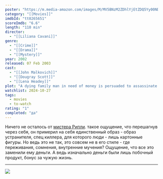 ```yaml
---
poster: "https://m.media-amazon.com/images/M/MV5BNzM2ZDhlYjEtZDQ5Yy00NDU5LTk0NjEtNTg1OTdmNmEyNTZjXkEyXkFqcGc@._V1_SX300.jpg"
category: "[[Movies]]"
imdbId: "tt0265651"
scoreImdb: "6.6"
length: "110 min"
director: 
  - "[[Liliana Cavani]]"
genre: 
  - "[[Crime]]"
  - "[[Drama]]"
  - "[[Mystery]]"
year: 2002
released: 07 Feb 2003
cast: 
  - "[[John Malkovich]]"
  - "[[Dougray Scott]]"
  - "[[Lena Headey]]"
plot: "A dying family man in need of money is persuaded to assassinate a European crime boss."
watchlist: 2024-10-27
tags: 
  - movies
  - to-watch
rating: "1"
completed: "да"
---
```

Ничего не осталось от [мистера Рипли](Кино/Талантливый%20мистер%20Рипли.md). такое ощущение, что перешагнув через себя, он примерил на себя единственный образ - образ устранителя, спец киллера, для которого люди - лишь картонные фигуры. Но ведь это не так, это совсем не в его стиле - где переживания, сомнения, внутренние мучения? Ощущение, что все это заменили ему деньги. А ведь изначально деньги были лишь побочный продукт, бонус за чужую жизнь.

---
![](https://m.media-amazon.com/images/M/MV5BNzM2ZDhlYjEtZDQ5Yy00NDU5LTk0NjEtNTg1OTdmNmEyNTZjXkEyXkFqcGc@._V1_SX300.jpg)
